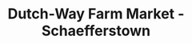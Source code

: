 ---
title: "Dutch-Way Farm Market - Schaefferstown"
url: /schaefferstown/dutch-way-farm-market-schaefferstown/
shop: Supermarkt
---